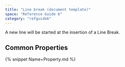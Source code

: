 ```yaml
---
title: "Line break (document template)"
space: "Reference Guide 6"
category: "refguide6"
---
```



A new line will be started at the insertion of a Line Break.

## Common Properties

{% snippet Name+Property.md %}